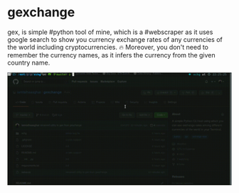 # gexchange
gex, is simple #python tool of mine, which is a #webscraper as it uses google search to show you currency exchange rates of any currencies of the world including cryptocurrencies. 🔥
Moreover, you don't need to remember the currency names, as it infers the currency from the given country name.

![](gex.gif)
